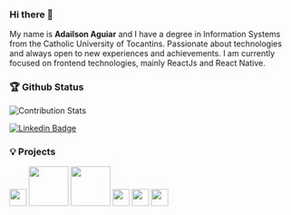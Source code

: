 ### Hi there 👋

My name is **Adailson Aguiar** and I have a degree in Information Systems from the Catholic University of Tocantins. Passionate about technologies and always open to new experiences and achievements. I am currently focused on frontend technologies, mainly ReactJs and React Native.

### 🏆 Github Status
![Contribution Stats](https://github-contribution-stats.vercel.app/api/?username=adailsonaguiar)

[![Linkedin Badge](https://img.shields.io/badge/-LinkedIn-blue?style=flat-square&logo=Linkedin&logoColor=white&link=https://www.linkedin.com/in/adailsonaguiar)](https://www.linkedin.com/in/adailsonaguiar)

### :bulb: Projects

<a href="https://github.com/adailsonaguiar/flappy-bird" target="_blank"><img src="https://gbatemp.net/attachments/icon-png.73831" alt="" width="30" /></a>
<a href="https://github.com/adailsonaguiar/infoplay" target="_blank"><img src="https://thirsty-lalande-7cf3a3.netlify.app/static/media/logo.978d4a4a.svg" alt="" width="70" /></a>
<a href="https://github.com/adailsonaguiar/ar-livre" target="_blank"><img src="https://ar-livre.vercel.app/static/media/logo.1c9dc3c2.png" alt="" width="70" /></a>
<a href="https://github.com/adailsonaguiar/linkedin-ui-clone" target="_blank"><img src="https://upload.wikimedia.org/wikipedia/commons/e/e9/Linkedin_icon.svg" alt="" width="30" /></a>
<a href="https://github.com/adailsonaguiar/pokedex-with-graphql" target="_blank"><img src="https://pokedex-with-graphql.vercel.app/static/media/pokebola.2f044472.svg" alt="" width="30" /></a>
<a href="https://github.com/adailsonaguiar/laplay-web" target="_blank"><img src="https://laplay-web.herokuapp.com/static/media/icon.968d95d4.svg" alt="" width="30" /></a>


<!--
**adailsonaguiar/adailsonaguiar** is a ✨ _special_ ✨ repository because its `README.md` (this file) appears on your GitHub profile.

Here are some ideas to get you started:

- 🔭 I’m currently working on ...
- 🌱 I’m currently learning ...
- 👯 I’m looking to collaborate on ...
- 🤔 I’m looking for help with ...
- 💬 Ask me about ...
- 📫 How to reach me: ...
- 😄 Pronouns: ...
- ⚡ Fun fact: ...
-->
